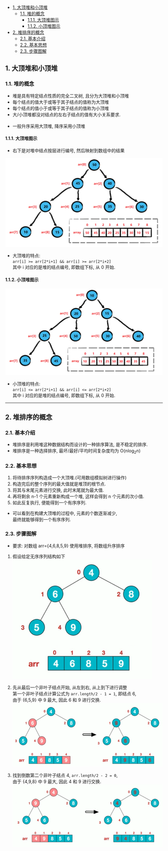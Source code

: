 <!-- TOC -->

- [1. 大顶堆和小顶堆](#1-大顶堆和小顶堆)
  - [1.1. 堆的概念](#11-堆的概念)
    - [1.1.1. 大顶堆图示](#111-大顶堆图示)
    - [1.1.2. 小顶堆图示](#112-小顶堆图示)
- [2. 堆排序的概念](#2-堆排序的概念)
  - [2.1. 基本介绍](#21-基本介绍)
  - [2.2. 基本思想](#22-基本思想)
  - [2.3. 步骤图解](#23-步骤图解)

<!-- /TOC -->

## 1. 大顶堆和小顶堆

### 1.1. 堆的概念
- 堆是具有特定结点性质的完全二叉树, 且分为大顶堆和小顶堆
- 每个结点的值大于或等于其子结点的值称为大顶堆
- 每个结点的值小于或等于其子结点的值称为小顶堆
- 大/小顶堆都没对结点的左右子结点的值有大小关系要求.
  </br></br>
- 一般升序采用大顶堆, 降序采用小顶堆

#### 1.1.1. 大顶堆图示
- 右下是对堆中结点按层进行编号, 然后映射到数组中的结果

![sample1](../99.images/2020-06-16-14-24-43.png)

- 大顶堆的特点:  
  `arr[i] >= arr[2*i+1] && arr[i] >= arr[2*i+2]`  
  其中 i 对应的是堆的结点编号, 即数组下标, 从 0 开始.

#### 1.1.2. 小顶堆图示
![sample2](../99.images/2020-06-16-15-16-16.png)

- 小顶堆的特点:  
  `arr[i] <= arr[2*i+1] && arr[i] <= arr[2*i+2]`  
  其中 i 对应的是堆的结点编号, 即数组下标, 从 0 开始.

****

## 2. 堆排序的概念

### 2.1. 基本介绍 
- 堆排序是利用堆这种数据结构而设计的一种排序算法, 是不稳定的排序.
- 堆排序是一种选择排序, 最坏/最好/平均时间复杂度均为 O(nlog<sub>2</sub>n)

### 2.2. 基本思想
1. 将待排序序列构造成一个大顶堆.(可用数组模拟树进行操作)
2. 构造完后的整个序列的最大值就是堆顶的根节点.
3. 将其与末尾元素进行交换, 此时末尾就为最大值.
4. 再将剩余 n-1 个元素重新构成一个堆, 这样会得到 n 个元素的次小值.  
5. 如此反复执行, 便能得到一个有序序列.

- 可以看到在构建大顶堆的过程中, 元素的个数逐渐减少,  
最终就能够得到一个有序序列.

### 2.3. 步骤图解
- 要求: 对数组 arr={4,6,8,5,9} 使用堆排序, 将数组升序排序

1. 假设给定无序序列结构如下  
![step1](../99.images/2020-06-16-17-11-56.png)


2. 先从最后一个非叶子结点开始, 从左到右, 从上到下进行调整   
第一个非叶子结点计算公式为 `arr.length/2 - 1 = 1`, 即结点 6,  
由于 {6,5,9} 中 9 最大, 因此 6 和 9 进行交换.
![step2](../99.images/2020-06-16-17-17-52.png)

3. 找到倒数第二个非叶子结点 4, `arr.length/2 - 2 = 0`,  
   由于 {4,9,8} 中 9 最大, 因此 4 和 9 进行交换.  
   ![step3](../99.images/2020-06-16-17-31-21.png)